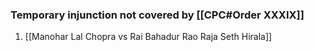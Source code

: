 ### Temporary injunction not covered by [[CPC#Order XXXIX]]

1. [[Manohar Lal Chopra vs Rai Bahadur Rao Raja Seth Hirala]]
